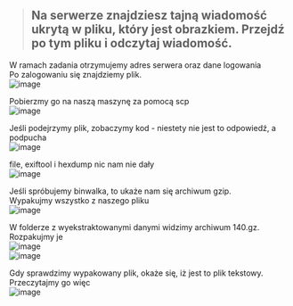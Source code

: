 > ## Na serwerze znajdziesz tajną wiadomość ukrytą w pliku, który jest obrazkiem. Przejdź po tym pliku i odczytaj wiadomość.

W ramach zadania otrzymujemy adres serwera oraz dane logowania  
Po zalogowaniu się znajdziemy plik.  
![image](https://github.com/s24306/Cyberskiller/assets/91730770/9c4f76e1-a5df-490c-9a0c-7412946bd56e)  

Pobierzmy go na naszą maszynę za pomocą scp  
![image](https://github.com/s24306/Cyberskiller/assets/91730770/42b26efe-10b5-4c79-94ef-c789b1211888)  

Jeśli podejrzymy plik, zobaczymy kod - niestety nie jest to odpowiedź, a podpucha  
![image](https://github.com/s24306/Cyberskiller/assets/91730770/b0efbf17-5446-4ba9-9d2c-8d1d5e563d5f)  

file, exiftool i hexdump nic nam nie dały  
![image](https://github.com/s24306/Cyberskiller/assets/91730770/44e7d7fc-2392-4918-b294-aea9979dbc0e)  

Jeśli spróbujemy binwalka, to ukaże nam się archiwum gzip.  
Wypakujmy wszystko z naszego pliku  
![image](https://github.com/s24306/Cyberskiller/assets/91730770/497b43b6-7798-453f-893a-0c570762f9d5)  

W folderze z wyekstraktowanymi danymi widzimy archiwum 140.gz. Rozpakujmy je  
![image](https://github.com/s24306/Cyberskiller/assets/91730770/1980f3ca-f172-4583-aa31-4abaff2bc51d)  
![image](https://github.com/s24306/Cyberskiller/assets/91730770/c72fa1d0-8778-44bf-8a44-cd21169bc444)  

Gdy sprawdzimy wypakowany plik, okaże się, iż jest to plik tekstowy.  
Przeczytajmy go więc  
![image](https://github.com/s24306/Cyberskiller/assets/91730770/5fef1b6c-0a71-44dd-ab48-06f5314490ee)
